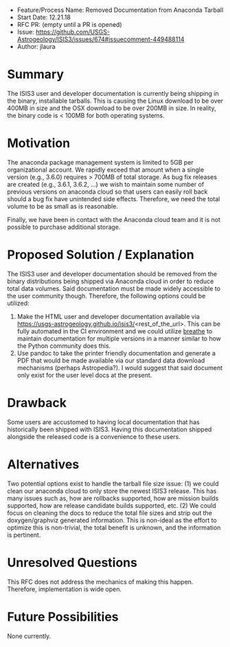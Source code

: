 - Feature/Process Name: Removed Documentation from Anaconda Tarball
- Start Date: 12.21.18
- RFC PR: (empty until a PR is opened)
- Issue: https://github.com/USGS-Astrogeology/ISIS3/issues/674#issuecomment-449488114
- Author: jlaura

# Summary
The ISIS3 user and developer documentation is currently being shipping in the binary, installable tarballs. This is causing the Linux download to be over 400MB in size and the OSX download to be over 200MB in size. In reality, the binary code is < 100MB for both operating systems.

# Motivation
The anaconda package management system is limited to 5GB per organizational account. We rapidly exceed that amount when a single version (e.g., 3.6.0) requires > 700MB of total storage. As bug fix releases are created (e.g., 3.6.1, 3.6.2, ...) we wish to maintain some number of previous versions on anaconda cloud so that users can easily roll back should a bug fix have unintended side effects.  Therefore, we need the total volume to be as small as is reasonable. 

Finally, we have been in contact with the Anaconda cloud team and it is not possible to purchase additional storage.

# Proposed Solution / Explanation
The ISIS3 user and developer documentation should be removed from the binary distributions being shipped via Anaconda cloud in order to reduce total data volumes. Said documentation must be made widely accessible to the user community though. Therefore, the following options could be utilized:

1. Make the HTML user and developer documentation available via https://usgs-astrogeology.github.io/isis3/<rest_of_the_url>. This can be fully automated in the CI environment and we could utilize [breathe](https://github.com/michaeljones/breathe) to maintain documentation for multiple versions in a manner similar to how the Python community does this.
1. Use pandoc to take the printer friendly documentation and generate a PDF that would be made available via our standard data download mechanisms (perhaps Astropedia?). I would suggest that said document only exist for the user level docs at the present.

# Drawback
Some users are accustomed to having local documentation that has historically been shipped with ISIS3. Having this documentation shipped alongside the released code is a convenience to these users.

# Alternatives
Two potential options exist to handle the tarball file size issue: (1) we could clean our anaconda cloud to only store the newest ISIS3 release. This has many issues such as, how are rollbacks supported, how are mission builds supported, how are release candidate builds supported, etc.  (2) We could focus on cleaning the docs to reduce the total file sizes and strip out the doxygen/graphviz generated information. This is non-ideal as the effort to optimize this is non-trivial, the total benefit is unknown, and the information is pertinent.

# Unresolved Questions
This RFC does not address the mechanics of making this happen. Therefore, implementation is wide open.

# Future Possibilities
None currently.